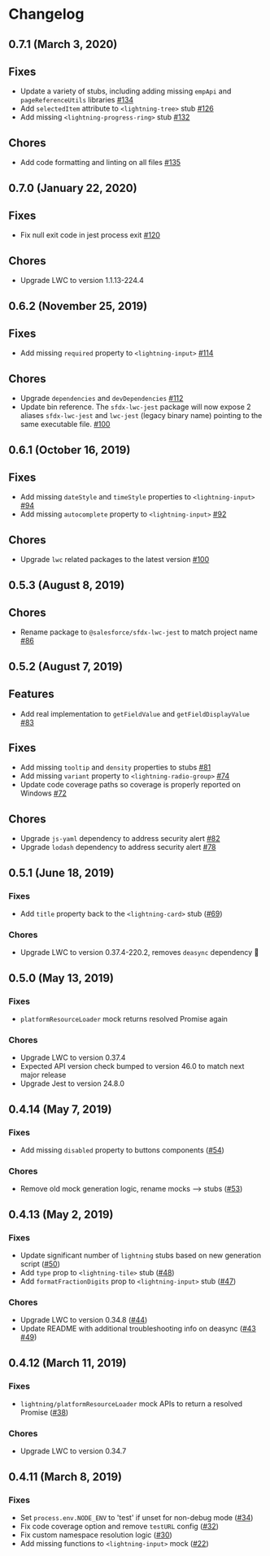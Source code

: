 # Changelog

## 0.7.1 (March 3, 2020)

## Fixes

-   Update a variety of stubs, including adding missing `empApi` and `pageReferenceUtils` libraries [#134](https://github.com/salesforce/sfdx-lwc-jest/pull/134)
-   Add `selectedItem` attribute to `<lightning-tree>` stub [#126](https://github.com/salesforce/sfdx-lwc-jest/pull/126)
-   Add missing `<lightning-progress-ring>` stub [#132](https://github.com/salesforce/sfdx-lwc-jest/pull/132)

## Chores

-   Add code formatting and linting on all files [#135](https://github.com/salesforce/sfdx-lwc-jest/pull/135)

## 0.7.0 (January 22, 2020)

## Fixes

-   Fix null exit code in jest process exit [#120](https://github.com/salesforce/sfdx-lwc-jest/pull/120)

## Chores

-   Upgrade LWC to version 1.1.13-224.4

## 0.6.2 (November 25, 2019)

## Fixes

-   Add missing `required` property to `<lightning-input>` [#114](https://github.com/salesforce/sfdx-lwc-jest/pull/114)

## Chores

-   Upgrade `dependencies` and `devDependencies` [#112](https://github.com/salesforce/sfdx-lwc-jest/pull/112)
-   Update bin reference. The `sfdx-lwc-jest` package will now expose 2 aliases `sfdx-lwc-jest` and `lwc-jest` (legacy binary name) pointing to the same executable file. [#100](https://github.com/salesforce/sfdx-lwc-jest/pull/100)

## 0.6.1 (October 16, 2019)

## Fixes

-   Add missing `dateStyle` and `timeStyle` properties to `<lightning-input>` [#94](https://github.com/salesforce/sfdx-lwc-jest/pull/94)
-   Add missing `autocomplete` property to `<lightning-input>` [#92](https://github.com/salesforce/sfdx-lwc-jest/pull/92)

## Chores

-   Upgrade `lwc` related packages to the latest version [#100](https://github.com/salesforce/sfdx-lwc-jest/pull/100)

## 0.5.3 (August 8, 2019)

## Chores

-   Rename package to `@salesforce/sfdx-lwc-jest` to match project name [#86](https://github.com/salesforce/sfdx-lwc-jest/pull/86)

## 0.5.2 (August 7, 2019)

## Features

-   Add real implementation to `getFieldValue` and `getFieldDisplayValue` [#83](https://github.com/salesforce/sfdx-lwc-jest/pull/83)

## Fixes

-   Add missing `tooltip` and `density` properties to stubs [#81](https://github.com/salesforce/sfdx-lwc-jest/pull/81)
-   Add missing `variant` property to `<lightning-radio-group>` [#74](https://github.com/salesforce/sfdx-lwc-jest/pull/74)
-   Update code coverage paths so coverage is properly reported on Windows [#72](https://github.com/salesforce/sfdx-lwc-jest/pull/72)

## Chores

-   Upgrade `js-yaml` dependency to address security alert [#82](https://github.com/salesforce/sfdx-lwc-jest/pull/82)
-   Upgrade `lodash` dependency to address security alert [#78](https://github.com/salesforce/sfdx-lwc-jest/pull/78)

## 0.5.1 (June 18, 2019)

### Fixes

-   Add `title` property back to the `<lightning-card>` stub ([#69](https://github.com/salesforce/lwc-jest/pull/69))

### Chores

-   Upgrade LWC to version 0.37.4-220.2, removes `deasync` dependency :tada:

## 0.5.0 (May 13, 2019)

### Fixes

-   `platformResourceLoader` mock returns resolved Promise again

### Chores

-   Upgrade LWC to version 0.37.4
-   Expected API version check bumped to version 46.0 to match next major release
-   Upgrade Jest to version 24.8.0

## 0.4.14 (May 7, 2019)

### Fixes

-   Add missing `disabled` property to buttons components ([#54](https://github.com/salesforce/lwc-jest/pull/54))

### Chores

-   Remove old mock generation logic, rename mocks --> stubs ([#53](https://github.com/salesforce/lwc-jest/pull/53))

## 0.4.13 (May 2, 2019)

### Fixes

-   Update significant number of `lightning` stubs based on new generation script ([#50](https://github.com/salesforce/lwc-jest/pull/50))
-   Add `type` prop to `<lightning-tile>` stub ([#48](https://github.com/salesforce/lwc-jest/pull/48))
-   Add `formatFractionDigits` prop to `<lightning-input>` stub ([#47](https://github.com/salesforce/lwc-jest/pull/47))

### Chores

-   Upgrade LWC to version 0.34.8 ([#44](https://github.com/salesforce/lwc-jest/pull/44))
-   Update README with additional troubleshooting info on deasync ([#43](https://github.com/salesforce/lwc-jest/pull/43) [#49](https://github.com/salesforce/lwc-jest/pull/49))

## 0.4.12 (March 11, 2019)

### Fixes

-   `lightning/platformResourceLoader` mock APIs to return a resolved Promise ([#38](https://github.com/salesforce/lwc-jest/pull/38))

### Chores

-   Upgrade LWC to version 0.34.7

## 0.4.11 (March 8, 2019)

### Fixes

-   Set `process.env.NODE_ENV` to 'test' if unset for non-debug mode ([#34](https://github.com/salesforce/lwc-jest/pull/34))
-   Fix code coverage option and remove `testURL` config ([#32](https://github.com/salesforce/lwc-jest/pull/32))
-   Fix custom namespace resolution logic ([#30](https://github.com/salesforce/lwc-jest/pull/30))
-   Add missing functions to `<lightning-input>` mock ([#22](https://github.com/salesforce/lwc-jest/pull/22))
